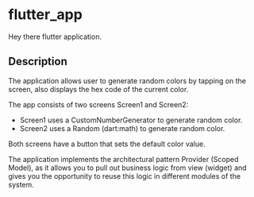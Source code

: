 # flutter_app

Hey there flutter application.

## Description

The application allows user to generate random colors by tapping on the screen,
also displays the hex code of the current color.

The app consists of two screens Screen1 and Screen2:
- Screen1 uses a CustomNumberGenerator to generate random color.
- Screen2 uses a Random (dart:math) to generate random color.

Both screens have a button that sets the default color value.

The application implements the architectural pattern Provider (Scoped Model),
as it allows you to pull out business logic from view (widget) and gives you the opportunity
to reuse this logic in different modules of the system.
